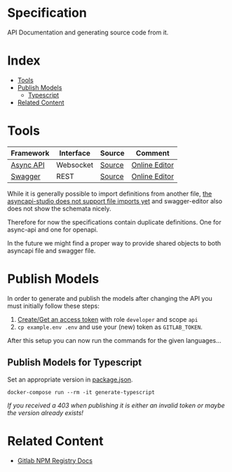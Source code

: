 # Specification

API Documentation and generating source code from it.

# Index

* [Tools](#tools)
* [Publish Models](#publish-models)
    * [Typescript](#publish-models-for-typescript)
* [Related Content](#related-content)

# Tools

Framework | Interface | Source | Comment
--- | --- | --- | ---
[Async API](https://www.asyncapi.com/docs/reference/specification/v2.6.0) | Websocket | [Source](./spec/websocket-asyncapi.yaml) | [Online Editor](https://studio.asyncapi.com/)
[Swagger](https://swagger.io/docs/specification) | REST | [Source](./spec/swagger.yaml) | [Online Editor](https://editor.swagger.io/)

While it is generally possible to import definitions from another file, 
[the asyncapi-studio does not support file imports yet](https://github.com/asyncapi/studio/pull/538)
and swagger-editor also does not show the schemata nicely.

Therefore for now the specifications contain duplicate definitions.
One for async-api and one for openapi.

In the future we might find a proper way to provide shared objects to both asyncapi file and swagger file.

# Publish Models

In order to generate and publish the models after changing the API you must initially follow these steps:

1. [Create/Get an access token](https://gitlab.mi.hdm-stuttgart.de/groups/quizzit/-/settings/access_tokens)
with role `developer` and scope `api`
2. `cp example.env .env` and use your (new) token as `GITLAB_TOKEN`.

After this setup you can now run the commands for the given languages...

## Publish Models for Typescript

Set an appropriate version in [package.json](./generate/typescript/package.json).

    docker-compose run --rm -it generate-typescript

*If you received a 403 when publishing it is either an invalid token or maybe the version already exists!*

# Related Content

* [Gitlab NPM Registry Docs](https://docs.gitlab.com/ee/user/packages/npm_registry/)
